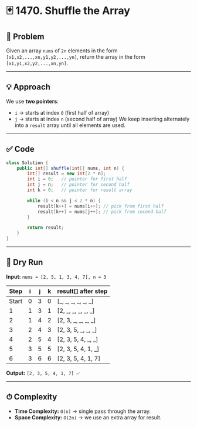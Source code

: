 
# 🃏 1470. Shuffle the Array

## 📌 Problem

Given an array `nums` of `2n` elements in the form `[x1,x2,...,xn,y1,y2,...,yn]`, return the array in the form `[x1,y1,x2,y2,...,xn,yn]`.

---

## 💡 Approach

We use **two pointers**:

* `i` → starts at index `0` (first half of array)
* `j` → starts at index `n` (second half of array)
  We keep inserting alternately into a `result` array until all elements are used.

---

## ✅ Code

```java
class Solution {
    public int[] shuffle(int[] nums, int n) {
        int[] result = new int[2 * n];
        int i = 0;   // pointer for first half
        int j = n;   // pointer for second half
        int k = 0;   // pointer for result array

        while (i < n && j < 2 * n) {
            result[k++] = nums[i++]; // pick from first half
            result[k++] = nums[j++]; // pick from second half
        }

        return result;
    }
}
```

---

## 🏃 Dry Run

**Input:**
`nums = [2, 5, 1, 3, 4, 7], n = 3`

| Step  | i | j | k | result[] after step |
| ----- | - | - | - | ------------------- |
| Start | 0 | 3 | 0 | [_, _, _, _, _, _]  |
| 1     | 1 | 3 | 1 | [2, _, _, _, _, _]  |
| 2     | 1 | 4 | 2 | [2, 3, _, _, _, _]  |
| 3     | 2 | 4 | 3 | [2, 3, 5, _, _, _]  |
| 4     | 2 | 5 | 4 | [2, 3, 5, 4, _, _]  |
| 5     | 3 | 5 | 5 | [2, 3, 5, 4, 1, _]  |
| 6     | 3 | 6 | 6 | [2, 3, 5, 4, 1, 7]  |

**Output:**
`[2, 3, 5, 4, 1, 7] ✅`

---

## ⏱ Complexity

* **Time Complexity:** `O(n)` → single pass through the array.
* **Space Complexity:** `O(2n)` → we use an extra array for result.

